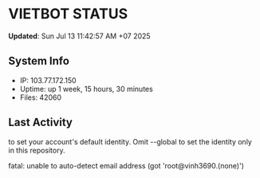 # VIETBOT STATUS
**Updated**: Sun Jul 13 11:42:57 AM +07 2025

## System Info
- IP: 103.77.172.150
- Uptime: up 1 week, 15 hours, 30 minutes
- Files: 42060

## Last Activity

to set your account's default identity.
Omit --global to set the identity only in this repository.

fatal: unable to auto-detect email address (got 'root@vinh3690.(none)')
